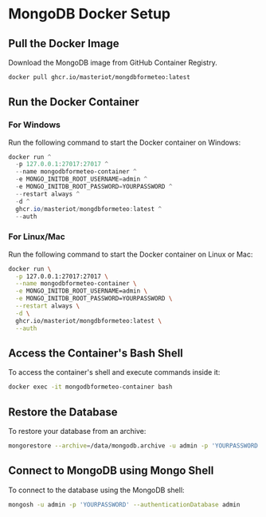 # MongoDB Docker Setup

## Pull the Docker Image
Download the MongoDB image from GitHub Container Registry.

```bash
docker pull ghcr.io/masteriot/mongdbformeteo:latest
```

## Run the Docker Container

### For Windows
Run the following command to start the Docker container on Windows:

```powershell
docker run ^
  -p 127.0.0.1:27017:27017 ^
  --name mongodbformeteo-container ^
  -e MONGO_INITDB_ROOT_USERNAME=admin ^
  -e MONGO_INITDB_ROOT_PASSWORD=YOURPASSWORD ^
  --restart always ^
  -d ^
  ghcr.io/masteriot/mongdbformeteo:latest ^
  --auth
```

### For Linux/Mac
Run the following command to start the Docker container on Linux or Mac:

```bash
docker run \
  -p 127.0.0.1:27017:27017 \
  --name mongodbformeteo-container \
  -e MONGO_INITDB_ROOT_USERNAME=admin \
  -e MONGO_INITDB_ROOT_PASSWORD=YOURPASSWORD \
  --restart always \
  -d \
  ghcr.io/masteriot/mongdbformeteo:latest \
  --auth
```

## Access the Container's Bash Shell
To access the container's shell and execute commands inside it:

```bash
docker exec -it mongodbformeteo-container bash
```

## Restore the Database
To restore your database from an archive:

```bash
mongorestore --archive=/data/mongodb.archive -u admin -p 'YOURPASSWORD' --authenticationDatabase admin
```

## Connect to MongoDB using Mongo Shell
To connect to the database using the MongoDB shell:

```bash
mongosh -u admin -p 'YOURPASSWORD' --authenticationDatabase admin
```
